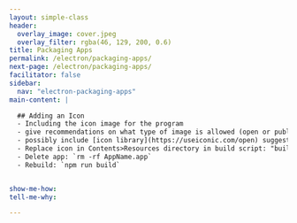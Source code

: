 ```yaml
---
layout: simple-class
header:
  overlay_image: cover.jpeg
  overlay_filter: rgba(46, 129, 200, 0.6)
title: Packaging Apps
permalink: /electron/packaging-apps/
next-page: /electron/packaging-apps/
facilitator: false
sidebar:
  nav: "electron-packaging-apps"
main-content: |

  ## Adding an Icon
  - Including the icon image for the program
  - give recommendations on what type of image is allowed (open or public domain) and what size would be best.
  - possibly include [icon library](https://useiconic.com/open) suggestions
  - Replace icon in Contents>Resources directory in build script: "build": "electron-packager . app-name && cp Icon.icns Path/To/New/Icon"
  - Delete app: `rm -rf AppName.app`
  - Rebuild: `npm run build`


show-me-how:
tell-me-why:

---
```

